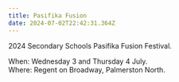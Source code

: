 ```yaml
---
title: Pasifika Fusion
date: 2024-07-02T22:42:31.364Z
---
```

2024 Secondary Schools Pasifika Fusion Festival.

When: Wednesday 3 and Thursday 4 July.  
Where: Regent on Broadway, Palmerston North.

